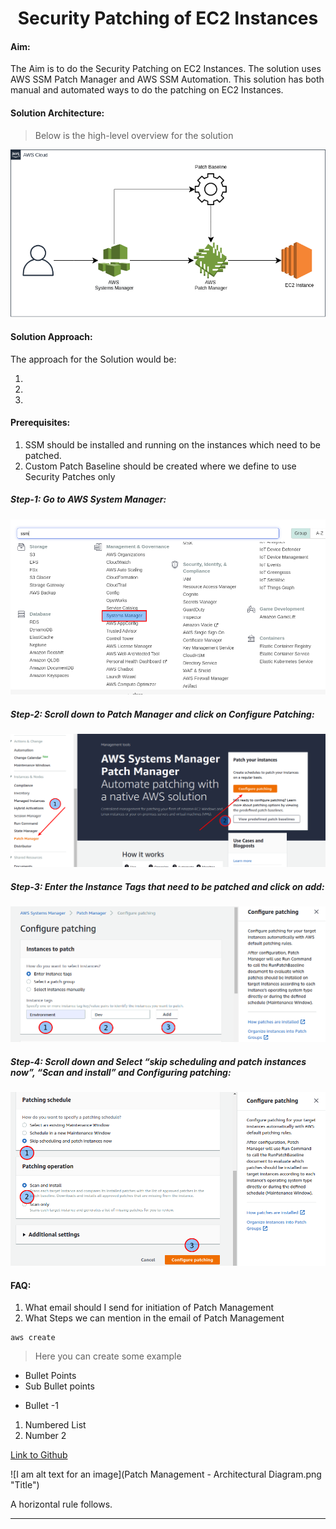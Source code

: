 # <center>Security Patching of EC2 Instances</center> 

#### Aim:

The Aim is to do the Security Patching on EC2 Instances. The solution uses AWS SSM Patch Manager and AWS SSM Automation. This solution has both manual and automated ways to do the patching on EC2 Instances.

#### Solution Architecture:

> Below is the high-level overview for the solution

![Patching Architecture](/images/patching-architecture.png)


#### Solution Approach:

The approach for the Solution would be:

1. 
2.
3.


#### Prerequisites:

1. SSM should be installed and running on the instances which need to be patched.
2. Custom Patch Baseline should be created where we define to use Security Patches only


##### Step-1: Go to AWS System Manager:

![Patching Architecture](/images/ssm-1.png)

##### Step-2: Scroll down to Patch Manager and click on Configure Patching:

![Patching Architecture](/images/ssm-2.png)

##### Step-3: Enter the Instance Tags that need to be patched and click on add:

![Patching Architecture](/images/ssm-3.png)

##### Step-4: Scroll down and Select “skip scheduling and patch instances now”, “Scan and install” and Configuring patching:


![Patching Architecture](/images/ssm-4.png)

#### FAQ: 

1. What email should I send for initiation of Patch Management
2. What Steps we can mention in the email of Patch Management









```
aws create 

```

> Here you can create some example


* Bullet Points
* Sub Bullet points


- Bullet -1

1. Numbered List
2. Number 2


[Link to Github](https://github.com)

![I am alt text for an image](Patch Management - Architectural Diagram.png "Title")


A horizontal rule follows.
***














